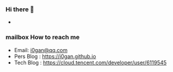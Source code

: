 ### Hi there 👋
- 
### mailbox How to reach me
- Email: i0gan@qq.com
- Pers Blog : https://i0gan.github.io
- Tech Blog : https://cloud.tencent.com/developer/user/6119545
